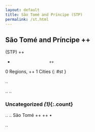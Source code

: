 ```yaml
---
layout: default
title: São Tomé and Príncipe (STP)
permalink: /st.html
---
```



## São Tomé and Príncipe   ++
(STP)  ++
-                     ++
0 Regions, ++
1 Cities
{: #st }

.. 




.. 
.. 


### Uncategorized _(1)_{:.count}


..
..
São Tomé  ++
 ++
•




.. 
 
